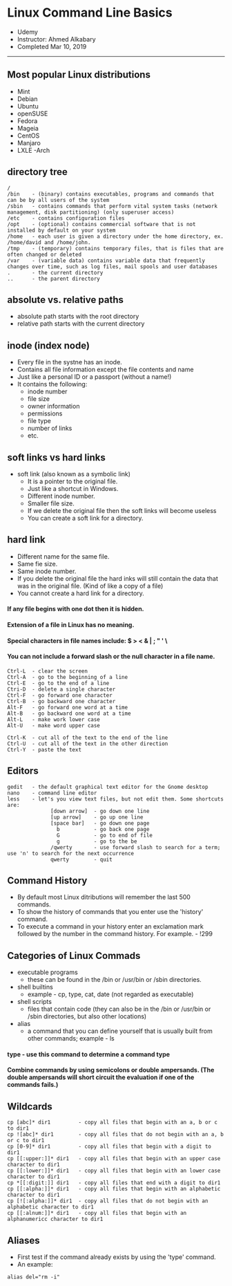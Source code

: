# Linux Command Line Basics

- Udemy
- Instructor: Ahmed Alkabary
- Completed Mar 10, 2019

---
## Most popular Linux distributions
- Mint
- Debian
- Ubuntu
- openSUSE
- Fedora
- Mageia
- CentOS
- Manjaro
- LXLE
-Arch


## directory tree
```
/
/bin    - (binary) contains executables, programs and commands that can be by all users of the system
/sbin   - contains commands that perform vital system tasks (network management, disk partitioning) (only superuser access)
/etc    - contains configuration files
/opt    - (optional) contains commercial software that is not installed by default on your system
/home   - each user is given a directory under the home directory, ex. /home/david and /home/john.
/tmp    - (temporary) contains temporary files, that is files that are often changed or deleted
/var    - (variable data) contains variable data that frequently changes over time, such as log files, mail spools and user databases
.       - the current directory
..      - the parent directory
```

## absolute vs. relative paths
- absolute path starts with the root directory
- relative path starts with the current directory
	
## inode (index node)
- Every file in the systne has an inode.
- Contains all file information except the file contents and name
- Just like a personal ID or a passport (without a name!)
- It contains the following:
    - inode number
    - file size
    - owner information
    - permissions
    - file type
    - number of links
    - etc.
		
## soft links vs hard links
- soft link (also known as a symbolic link)
    - It is a pointer to the original file.
    - Just like a shortcut in Windows.
    - Different inode number.
    - Smaller file size.
    - If we delete the original file then the soft links will become useless
    - You can create a soft link for a directory.
		
## hard link
- Different name for the same file.
- Same fie size.
- Same inode number.
- If you delete the original file the hard inks will still contain the data that was in the original file.  (Kind of like a copy of  a file)
- You cannot create a hard link for a directory.
	
#### If any file begins with one dot then it is hidden.	

#### Extension of a file in Linux has no meaning.
	
#### Special characters in file names include: $ > < & | ; " ' \
#### You can not include a forward slash or  the null character in a file name.
````
Ctrl-L  - clear the screen
Ctrl-A  - go to the beginning of a line
Ctrl-E  - go to the end of a line
Ctri-D  - delete a single character
Ctrl-F  - go forward one character
Ctrl-B  - go backward one character
Alt-F   - go forward one word at a time
Alt-B   - go backward one word at a time   
Alt-L   - make work lower case
Alt-U   - make word upper case

Ctrl-K	- cut all of the text to the end of the line
Ctrl-U	- cut all of the text in the other direction
Ctrl-Y	- paste the text
````

## Editors
```
gedit   - the default graphical text editor for the Gnome desktop
nano    - command line editor
less    - let's you view text files, but not edit them. Some shortcuts are:
              [down arrow]  - go down one line
              [up arrow]    - go up one line
              [space bar]   - go down one page
                b           - go back one page
                G           - go to end of file
                g           - go to the be
              /qwerty       - use forward slash to search for a term; use 'n' to search for the next occurrence
              qwerty        - quit
```

## Command History
- By default most Linux ditributions will remember the last 500 commands.
- To show the history of commands that you enter use the 'history' command.
- To execute a command in your history enter an exclamation mark followed by the number in the command history. For example.
      - !299
		
## Categories of Linux Commads
- executable programs
    - these can be found in the /bin or /usr/bin or /sbin directories. 
- shell builtins
    - example - cp, type, cat, date  (not regarded as executable)
- shell scripts
    - files that contain code (they can also be in the /bin or /usr/bin or /sbin directories, but also other locations)
- alias
    - a command that you can define yourself that is usually built from other commands; example - ls

#### type - use this command to determine a command type

#### Combine commands by using semicolons or double ampersands. (The double ampersands will short circuit the evaluation if one of the commands fails.)

## Wildcards
```
cp [abc]* dir1         - copy all files that begin with an a, b or c to dir1
cp ![abc]* dir1        - copy all files that do not begin with an a, b or c to dir1
cp [0-9]* dir1         - copy all files that begin with a digit to dir1
cp [[:upper:]]* dir1   - copy all files that begin with an upper case character to dir1
cp [[:lower:]]* dir1   - copy all files that begin with an lower case character to dir1
cp *[[:digit:]] dir1   - copy all files that end with a digit to dir1
cp [[:alpha:]]* dir1   - copy all files that begin with an alphabetic character to dir1
cp [![:alpha:]]* dir1  - copy all files that do not begin with an alphabetic character to dir1
cp [[:alnum:]]* dir1   - copy all files that begin with an alphanumericc character to dir1
```

## Aliases
- First test if the command already exists by using the 'type' command.  
- An example:
```
alias del="rm -i"
```
